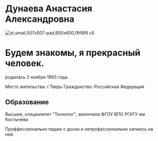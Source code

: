# Дунаева Анастасия Александровна
![st,small,507x507-pad,600x600,f8f8f8 u5](https://user-images.githubusercontent.com/109876601/199103005-1ffdeb7a-9d71-4879-af53-ab73ece97fc2.jpg)

# Будем знакомы, я прекрасный человек.
родилась 2 ноября 1993 года.

Место жительства: г.Тверь
Гражданство: Российская Федерация


## Образование
Высшее, специалитет "Технолог", закончила ФГОУ ВПО РГАТУ им. Костычева

Проффессионально падаю с доски и непрофессионально катаюсь на ней. 
